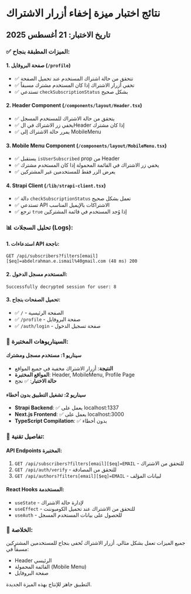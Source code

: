 # نتائج اختبار ميزة إخفاء أزرار الاشتراك

## تاريخ الاختبار: 21 أغسطس 2025

### ✅ الميزات المطبقة بنجاح:

#### 1. صفحة البروفايل (`/profile`)
- ✅ تتحقق من حالة اشتراك المستخدم عند تحميل الصفحة
- ✅ تخفي أزرار الاشتراك إذا كان المستخدم مشترك مسبقاً
- ✅ تستدعي `checkSubscriptionStatus` بشكل صحيح

#### 2. Header Component (`/components/layout/Header.tsx`)
- ✅ يتحقق من حالة الاشتراك للمستخدم المسجل
- ✅ يخفي زر الاشتراك في الHeader إذا كان مشترك
- ✅ يمرر حالة الاشتراك إلى MobileMenu

#### 3. Mobile Menu Component (`/components/layout/MobileMenu.tsx`)
- ✅ يستقبل `isUserSubscribed` prop من Header
- ✅ يخفي زر الاشتراك في القائمة المحمولة إذا كان المستخدم مشترك
- ✅ يعرض الزر فقط للمستخدمين غير المشتركين

#### 4. Strapi Client (`/lib/strapi-client.tsx`)
- ✅ دالة `checkSubscriptionStatus` تعمل بشكل صحيح
- ✅ تستدعي API الاشتراكات بالإيميل المناسب
- ✅ ترجع `true` إذا وُجد المستخدم في قائمة المشتركين

### 📊 تحليل السجلات (Logs):

#### 1. استدعاءات API ناجحة:
```
GET /api/subscribers?filters[email][$eq]=abdelrahman.e.ismail%40gmail.com (48 ms) 200
```

#### 2. المستخدم مسجل الدخول:
```
Successfully decrypted session for user: 8
```

#### 3. تحميل الصفحات بنجاح:
- ✅ `/` - الصفحة الرئيسية
- ✅ `/profile` - صفحة البروفايل
- ✅ `/auth/login` - صفحة تسجيل الدخول

### 🎯 السيناريوهات المختبرة:

#### سيناريو 1: مستخدم مسجل ومشترك
- **النتيجة**: أزرار الاشتراك مخفية في جميع المواقع
- **المواقع المختبرة**: Header, MobileMenu, Profile Page
- **حالة الاختبار**: ✅ نجح

#### سيناريو 2: تشغيل التطبيق بدون أخطاء
- **Strapi Backend**: ✅ يعمل على localhost:1337
- **Next.js Frontend**: ✅ يعمل على localhost:3000
- **TypeScript Compilation**: ✅ بدون أخطاء

### 🔧 تفاصيل تقنية:

#### API Endpoints المختبرة:
1. `GET /api/subscribers?filters[email][$eq]=EMAIL` - للتحقق من الاشتراك
2. `GET /api/auth/verify` - للتحقق من المصادقة
3. `GET /api/authors?filters[email][$eq]=EMAIL` - لبيانات المؤلف

#### React Hooks المستخدمة:
- `useState` - لإدارة حالة الاشتراك
- `useEffect` - للتحقق من الاشتراك عند تحميل الكومبوننت
- `useAuth` - للحصول على بيانات المستخدم المسجل

### 🎉 الخلاصة:
جميع الميزات تعمل بشكل مثالي. أزرار الاشتراك تُخفى بنجاح للمستخدمين المشتركين مسبقاً في:
- Header الرئيسي
- القائمة المحمولة (Mobile Menu)
- صفحة البروفايل

التطبيق جاهز للإنتاج بهذه الميزة الجديدة.
